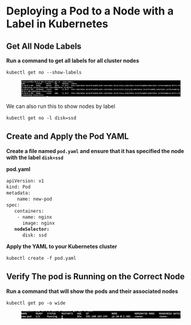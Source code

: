 # Deploying a Pod to a Node with a Label in Kubernetes

## **Get All Node Labels**

**Run a command to get all labels for all cluster nodes**

```
kubectl get no --show-labels
```

<figure><img src="../../../.gitbook/assets/image (7).png" alt=""><figcaption></figcaption></figure>

We can also run this to show nodes by label

```
kubectl get no -l disk=ssd
```

## Create and Apply the Pod YAML

**Create a file named `pod.yaml` and ensure that it has specified the node with the label `disk=ssd`**

**pod.yaml**

<pre><code>apiVersion: v1
kind: Pod
metadata:
    name: new-pod
spec:
   containers:
    - name: nginx
      image: nginx 
<strong>   nodeSelector:
</strong>      disk: ssd    
</code></pre>

**Apply the YAML to your Kubernetes cluster**

```
kubectl create -f pod.yaml
```



## Verify The pod is Running on the Correct Node

**Run a command that will show the pods and their associated nodes**

```
kubectl get po -o wide
```

<figure><img src="../../../.gitbook/assets/image (1) (1).png" alt=""><figcaption></figcaption></figure>



















